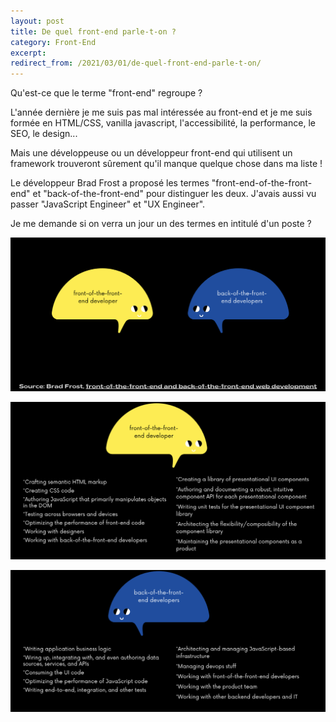 ```yaml
---
layout: post
title: De quel front-end parle-t-on ?
category: Front-End
excerpt:
redirect_from: /2021/03/01/de-quel-front-end-parle-t-on/
---
```


Qu'est-ce que le terme "front-end" regroupe ?

L'année dernière je me suis pas mal intéressée au front-end et je me suis formée en HTML/CSS, vanilla javascript, l'accessibilité, la performance, le SEO, le design...

Mais une développeuse ou un développeur front-end qui utilisent un framework trouveront sûrement qu'il manque quelque chose dans ma liste !

Le développeur Brad Frost a proposé les termes "front-end-of-the-front-end" et "back-of-the-front-end" pour distinguer les deux. J'avais aussi vu passer "JavaScript Engineer" et "UX Engineer".

Je me demande si on verra un jour un des termes en intitulé d'un poste ?

![Confrontation front of the front-end et back of the front-end](/images/blog/2021-03/front_end_1.png)

![Définition front of the front-end](/images/blog/2021-03/front_end_2.png)

![Définition back of the front-end](/images/blog/2021-03/front_end_3.png)

